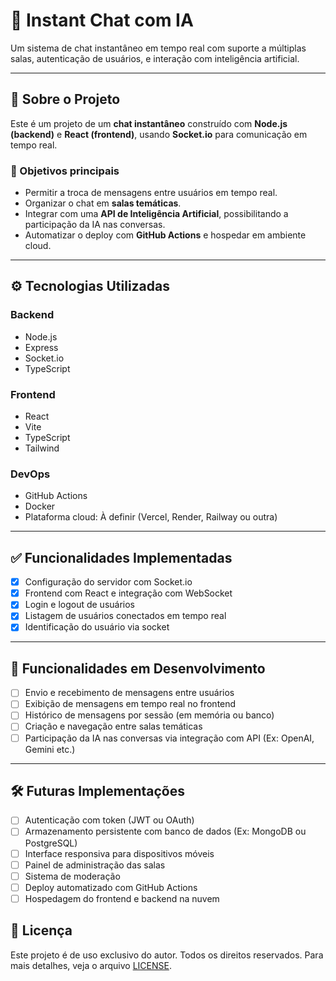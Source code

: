 # 💬 Instant Chat com IA

Um sistema de chat instantâneo em tempo real com suporte a múltiplas salas, autenticação de usuários, e interação com inteligência artificial.

---

## 📌 Sobre o Projeto

Este é um projeto de um **chat instantâneo** construído com **Node.js (backend)** e **React (frontend)**, usando **Socket.io** para comunicação em tempo real.

### 🎯 Objetivos principais

- Permitir a troca de mensagens entre usuários em tempo real.
- Organizar o chat em **salas temáticas**.
- Integrar com uma **API de Inteligência Artificial**, possibilitando a participação da IA nas conversas.
- Automatizar o deploy com **GitHub Actions** e hospedar em ambiente cloud.

---

## ⚙️ Tecnologias Utilizadas

### Backend
- Node.js
- Express
- Socket.io
- TypeScript

### Frontend
- React
- Vite
- TypeScript
- Tailwind

### DevOps
- GitHub Actions
- Docker
- Plataforma cloud: À definir (Vercel, Render, Railway ou outra)

---

## ✅ Funcionalidades Implementadas

- [x] Configuração do servidor com Socket.io
- [x] Frontend com React e integração com WebSocket
- [x] Login e logout de usuários
- [x] Listagem de usuários conectados em tempo real
- [x] Identificação do usuário via socket

---

## 🚧 Funcionalidades em Desenvolvimento

- [ ] Envio e recebimento de mensagens entre usuários
- [ ] Exibição de mensagens em tempo real no frontend
- [ ] Histórico de mensagens por sessão (em memória ou banco)
- [ ] Criação e navegação entre salas temáticas
- [ ] Participação da IA nas conversas via integração com API (Ex: OpenAI, Gemini etc.)

---

## 🛠️ Futuras Implementações

- [ ] Autenticação com token (JWT ou OAuth)
- [ ] Armazenamento persistente com banco de dados (Ex: MongoDB ou PostgreSQL)
- [ ] Interface responsiva para dispositivos móveis
- [ ] Painel de administração das salas
- [ ] Sistema de moderação
- [ ] Deploy automatizado com GitHub Actions
- [ ] Hospedagem do frontend e backend na nuvem

## 📄 Licença

Este projeto é de uso exclusivo do autor. Todos os direitos reservados. Para mais detalhes, veja o arquivo [LICENSE](./LICENSE).